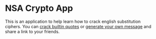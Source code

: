 # NSA Crypto App

This is an application to help learn how to crack english substitution
ciphers. You can [crack builtin quotes](http://xurtis.pw/nsa-app/index.html)
or [generate your own message](http://xurtis.pw/nsa-app/generate.html)
and share a link to your friends.

